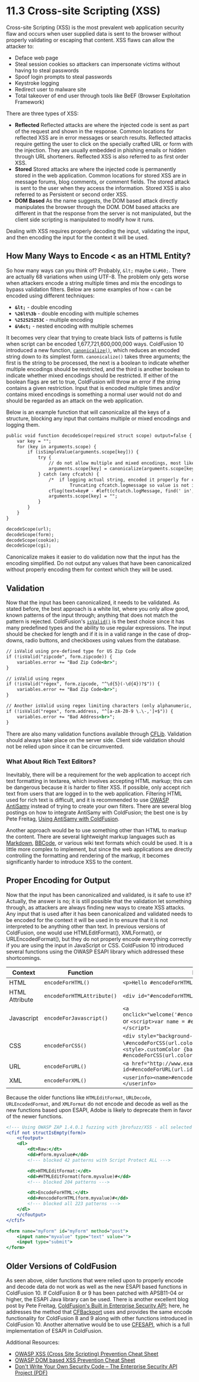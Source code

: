# 11.3 Cross-site Scripting (XSS)

Cross-site Scripting (XSS) is the most prevalent web application security flaw and occurs when user supplied data is sent to the browser without properly validating or escaping that content. XSS flaws can allow the attacker to:

- Deface web page
- Steal session cookies so attackers can impersonate victims without having to steal passwords
- Spoof login prompts to steal passwords
- Keystroke logging
- Redirect user to malware site
- Total takeover of end user through tools like BeEF (Browser Exploitation Framework)

There are three types of XSS:

- **Reflected** Reflected attacks are where the injected code is sent as part of the request and shown in the response. Common locations for reflected XSS are in error messages or search results. Reflected attacks require getting the user to click on the specially crafted URL or form with the injection. They are usually embedded in phishing emails or hidden through URL shorteners. Reflected XSS is also referred to as first order XSS.
- **Stored** Stored attacks are where the injected code is permanently stored in the web application. Common locations for stored XSS are in message forums, blog comments, or comment fields. The stored attack is sent to the user when they access the information. Stored XSS is also referred to as Persistent or second order XSS.
- **DOM Based** As the name suggests, the DOM based attack directly manipulates the browser through the DOM. DOM based attacks are different in that the response from the server is not manipulated, but the client side scripting is manipulated to modify how it runs.

Dealing with XSS requires properly decoding the input, validating the input, and then encoding the input for the context it will be used.

## How Many Ways to Encode \< as an HTML Entity?

So how many ways can you think of? Probably, `&lt;` maybe `&\#60;`. There are actually 68 variations when using UTF-8. The problem only gets worse when attackers encode a string multiple times and mix the encodings to bypass validation filters. Below are some examples of how `<` can be encoded using different techniques:

- **`&lt;`** - double encoding
- **`%26lt%3b`** - double encoding with multiple schemes
- **`%252525253C`** - multiple encoding
- **`&%6ct;`** - nested encoding with multiple schemes

It becomes very clear that trying to create black lists of patterns is futile when script can be encoded 1,677,721,600,000,000 ways. ColdFusion 10 introduced a new function, [`canonicalize()`](https://cfdocs.org/canonicalize), which reduces an encoded string down to its simplest form. `canonicalize()` takes three arguments; the first is the string to be processed, the next is a boolean to indicate whether multiple encodings should be restricted, and the third is another boolean to indicate whether mixed encodings should be restricted. If either of the boolean flags are set to true, ColdFusion will throw an error if the string contains a given restriction. Input that is encoded multiple times and/or contains mixed encodings is something a normal user would not do and should be regarded as an attack on the web application.

Below is an example function that will canonicalize all the keys of a structure, blocking any input that contains multiple or mixed encodings and logging them.

```cfml
public void function decodeScope(required struct scope) output=false {
    var key = "";
    for (key in arguments.scope) {
        if (isSimpleValue(arguments.scope[key])) {
            try {
                // do not allow multiple and mixed encodings, most likely an attack
                arguments.scope[key] = canonicalize(arguments.scope[key], true, true);
            } catch (any cfcatch) {
                /*  if logging actual string, encoded it properly for context.
                        Truncating cfcatch.logmessage so value is not included */
                cflog(text=key# - #left(cfcatch.logMessage, find(' in', cfcatch.logMessage)), application=true, file="encodingErrors", type="error");
                arguments.scope[key] = "";
            }
        }
    }
}

decodeScope(url);
decodeScope(form);
decodeScope(cookie);
decodeScope(cgi);
```

Canonicalize makes it easier to do validation now that the input has the encoding simplified. Do not output any values that have been canonicalized without properly encoding them for context which they will be used.

## Validation

Now that the input has been canonicalized, it needs to be validated. As stated before, the best approach is a white list, where you only allow good, known patterns of the input through; anything that does not match the pattern is rejected. ColdFusion's [`isValid()`](https://cfdocs.org/isvalid) is the best choice since it has many predefined types and the ability to use regular expressions. The input should be checked for length and if it is in a valid range in the case of drop-downs, radio buttons, and checkboxes using values from the database.

```cfml
// isValid using pre-defined type for US Zip Code
if (!isValid("zipcode", form.zipcode)) {
    variables.error += "Bad Zip Code<br>";
}

// isValid using regex
if (!isValid("regex", form.zipcode, "^\d{5}(-\d{4})?$")) {
    variables.error += "Bad Zip Code<br>";
}

// Another isValid using regex limiting characters (only alphanumeric, space, ., -, ', and ,)
if (!isValid("regex", form.address, "^[a-zA-Z0-9 \.\-,']+$")) {
    variables.error += "Bad Address<br>";
}
```

There are also many validation functions available through [CFLib](http://cflib.org/). Validation should always take place on the server side. Client side validation should not be relied upon since it can be circumvented.

### What About Rich Text Editors?

Inevitably, there will be a requirement for the web application to accept rich text formatting in textarea, which involves accepting HTML markup; this can be dangerous because it is harder to filter XSS. If possible, only accept rich text from users that are logged in to the web application. Filtering HTML used for rich text is difficult, and it is recommended to use [OWASP AntiSamy](https://www.owasp.org/index.php/Category:OWASP_AntiSamy_Project) instead of trying to create your own filters. There are several blog postings on how to integrate AntiSamy with ColdFusion; the best one is by Pete Freitag, [Using AntiSamy with ColdFusion](http://www.petefreitag.com/item/760.cfm).

Another approach would be to use something other than HTML to markup the content. There are several lightweight markup languages such as [Markdown](https://en.wikipedia.org/wiki/Markdown), [BBCode](https://en.wikipedia.org/wiki/BBCode), or various wiki text formats which could be used. It is a little more complex to implement, but since the web applications are directly controlling the formatting and rendering of the markup, it becomes significantly harder to introduce XSS to the content.

## Proper Encoding for Output

Now that the input has been canonicalized and validated, is it safe to use it? Actually, the answer is no; it is still possible that the validation let something through, as attackers are always finding new ways to create XSS attacks. Any input that is used after it has been canonicalized and validated needs to be encoded for the context it will be used in to ensure that it is not interpreted to be anything other than text. In previous versions of ColdFusion, one would use HTMLEditFormat(), XMLFormat(), or URLEncodedFormat(), but they do not properly encode everything correctly if you are using the input in JavaScript or CSS. ColdFusion 10 introduced several functions using the OWASP ESAPI library which addressed these shortcomings.

| Context          | Function                   | Example
| ---------------- | -------------------------- | -----------------------
| HTML             | `encodeForHTML()`          | `<p>Hello #encodeForHTML(url.name)#</p>`
| HTML Attribute   | `encodeForHTMLAttribute()` | `<div id="#encodeForHTMLAttribute(url.name)#">`
| Javascript       | `encodeForJavascript()`    | `<a onclick="welcome('#encodeForJavascript(url.name)#');">` or `<script>var name = #encodeForJavascript(url.name)#;</script>`
|  CSS             | `encodeForCSS()`           |  `<div style="background-color: \#encodeForCSS(url.color)\#;"\>\</div\>` or `<style>.customColor {background-color: #encodeForCSS(url.color)#};</style>`
| URL              | `encodeForURL()`           |  `<a href="http://www.example.com/edit.cfm?id=#encodeForURL(url.id)#">Edit\</a>`
| XML              | `encodeForXML()`           |  `<userinfo><name>#encodeForXML(url.name)#</name></userinfo>`

Because the older functions like `HTMLEditFormat`, `URLDecode`, `URLEncodedFormat`, and `XMLFormat` do not encode and decode as well as the new functions based upon ESAPI, Adobe is likely to deprecate them in favor of the newer functions.

```cfml
<!--- Using OWASP ZAP 1.4.0.1 fuzzing with jbrofuzz/XSS - all selected (223 patterns) and URL encoded --->
<cfif not structIsEmpty(form)>
    <cfoutput>
    <dl>
        <dt>Raw:</dt>
        <dd>#form.myvalue#</dd>
        <!--- blocked 42 patterns with Script Protect ALL --->

        <dt>HTMLEditFormat:</dt>
        <dd>#HTMLEditFormat(form.myvalue)#</dd>
        <!--- blocked 204 patterns --->

        <dt>EncodeForHTML:</dt>
        <dd>#encodeForHTML(form.myvalue)#</dd>
        <!--- blocked all 223 patterns --->
    </dl>
    </cfoutput>
</cfif>

<form name="myForm" id="myForm" method="post">
    <input name="myvalue" type="text" value="">
    <input type="submit">
</form>
```

## Older Versions of ColdFusion

As seen above, older functions that were relied upon to properly encode and decode data do not work as well as the new ESAPI based functions in ColdFusion 10. If ColdFusion 8 or 9 has been patched with APSB11-04 or higher, the ESAPI Java library can be used. There is another excellent blog post by Pete Freitag, [ColdFusion's Built in Enterprise Security API](http://www.petefreitag.com/item/788.cfm); here, he addresses the method that [CFBackport](https://github.com/misterdai/cfbackport#readme) uses and provides the same encode functionality for ColdFusion 8 and 9 along with other functions introduced in ColdFusion 10. Another alternative would be to use [CFESAPI](https://github.com/damonmiller/cfesapi#readme), which is a full implementation of ESAPI in ColdFusion.

Additional Resources:

- [OWASP XSS (Cross Site Scripting) Prevention Cheat Sheet](https://cheatsheetseries.owasp.org/cheatsheets/Cross_Site_Scripting_Prevention_Cheat_Sheet.html)
- [OWASP DOM based XSS Prevention Cheat Sheet](https://cheatsheetseries.owasp.org/cheatsheets/DOM_based_XSS_Prevention_Cheat_Sheet.html)
- [Don't Write Your Own Security Code – The Enterprise Security API Project (PDF)](https://www.owasp.org/images/3/3d/ESAPI_for_OWASP.pdf)
